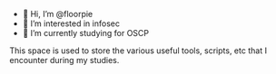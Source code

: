 - 👋 Hi, I’m @floorpie
- 👀 I’m interested in infosec
- 🌱 I’m currently studying for OSCP

This space is used to store the various useful tools, scripts, etc that I encounter during my studies.

<!---
floorpie/floorpie is a ✨ special ✨ repository because its `README.md` (this file) appears on your GitHub profile.
You can click the Preview link to take a look at your changes.
--->
